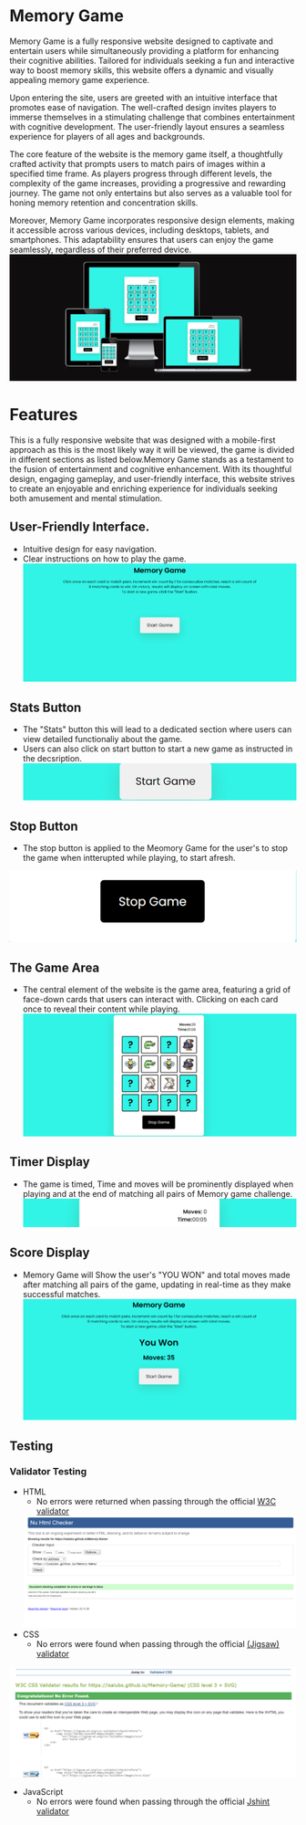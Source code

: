 # Memory Game

Memory Game is a fully responsive website designed to captivate and entertain users while simultaneously providing a platform for enhancing their cognitive abilities. Tailored for individuals seeking a fun and interactive way to boost memory skills, this website offers a dynamic and visually appealing memory game experience.

Upon entering the site, users are greeted with an intuitive interface that promotes ease of navigation. The well-crafted design invites players to immerse themselves in a stimulating challenge that combines entertainment with cognitive development. The user-friendly layout ensures a seamless experience for players of all ages and backgrounds.

The core feature of the website is the memory game itself, a thoughtfully crafted activity that prompts users to match pairs of images within a specified time frame. As players progress through different levels, the complexity of the game increases, providing a progressive and rewarding journey. The game not only entertains but also serves as a valuable tool for honing memory retention and concentration skills.

Moreover, Memory Game incorporates responsive design elements, making it accessible across various devices, including desktops, tablets, and smartphones. This adaptability ensures that users can enjoy the game seamlessly, regardless of their preferred device.
<img src="assets/images/read203.png">

# Features

This is a fully responsive website that was designed with a mobile-first approach as this is the most likely way it will be viewed, the game is divided in different sections as listed below.Memory Game stands as a testament to the fusion of entertainment and cognitive enhancement. With its thoughtful design, engaging gameplay, and user-friendly interface, this website strives to create an enjoyable and enriching experience for individuals seeking both amusement and mental stimulation.

## User-Friendly Interface.

- Intuitive design for easy navigation.
- Clear instructions on how to play the game.
  <img src="assets/images/newpp2.png">

## Stats Button

- The "Stats" button this will lead to a dedicated section where users can view detailed functionaliy about the game.
- Users can also click on start button to start a new game as instructed in the decsription.
  <img src="assets/images/pp6.png">

## Stop Button

- The stop button is applied to the Meomory Game for the user's to stop the game when intterupted while playing, to start afresh.
<img src="assets/images/pp5.png">

## The Game Area

- The central element of the website is the game area, featuring a grid of face-down cards that users can interact with. Clicking on each card once to reveal their content while playing.
  <img src="assets/images/pp7.png">

## Timer Display

- The game is timed, Time and moves will be prominently displayed when playing and at the end of matching all pairs of Memory game challenge.
  <img src="assets/images/pp12.png">

## Score Display

- Memory Game will Show the user's "YOU WON" and total moves made after matching all pairs of the game, updating in real-time as they make successful matches.
  <img src="assets/images/pp4.png">

## Testing

### Validator Testing

- HTML
  - No errors were returned when passing through the official [W3C validator](https://validator.w3.org/nu/?doc=https%3A%2F%2Fcode-institute-org.github.io%2Flove-maths%2F)
   <img src="assets/images/ccvw.png">
- CSS
  - No errors were found when passing through the official [(Jigsaw) validator](https://jigsaw.w3.org/css-validator/validator?uri=https%3A%2F%2Fvalidator.w3.org%2Fnu%2F%3Fdoc%3Dhttps%253A%252F%252Fcode-institute-org.github.io%252Flove-maths%252F&profile=css3svg&usermedium=all&warning=1&vextwarning=&lang=en)
<img src="assets/images/ccv.png">

- JavaScript
  - No errors were found when passing through the official [Jshint validator](https://jshint.com/)
    